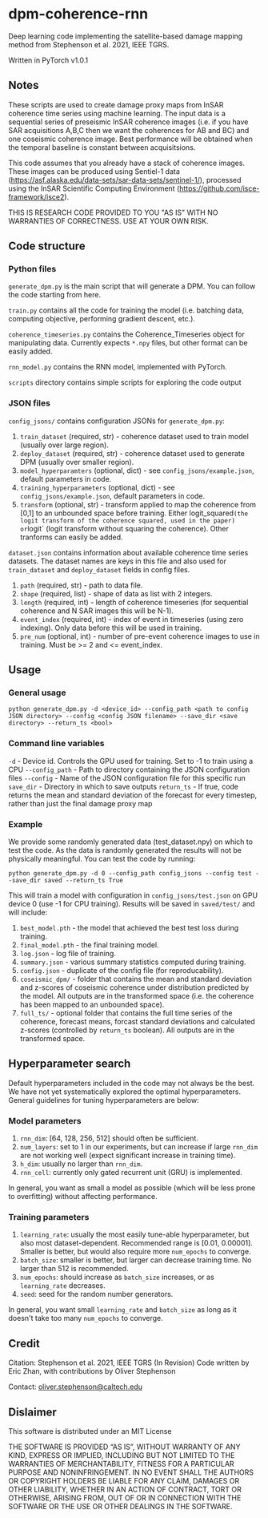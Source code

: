 # dpm-coherence-rnn

Deep learning code implementing the satellite-based damage mapping method from Stephenson et al. 2021, IEEE TGRS. 

Written in PyTorch v1.0.1

## Notes 

These scripts are used to create damage proxy maps from InSAR coherence time series using machine learning. The input data is a sequential series of preseismic InSAR coherence images (i.e. if you have SAR acquisitions A,B,C then we want the coherences for AB and BC) and one coseismic coherence image. Best performance will be obtained when the temporal baseline is constant between acquisitsions.

This code assumes that you already have a stack of coherence images. These images can be produced using Sentiel-1 data (https://asf.alaska.edu/data-sets/sar-data-sets/sentinel-1/), processed using the InSAR Scientific Computing Environment (https://github.com/isce-framework/isce2).

THIS IS RESEARCH CODE PROVIDED TO YOU "AS IS" WITH NO WARRANTIES OF CORRECTNESS. USE AT YOUR OWN RISK.

## Code structure

### Python files

`generate_dpm.py` is the main script that will generate a DPM. You can follow the code starting from here.

`train.py` contains all the code for training the model (i.e. batching data, computing objective, performing gradient descent, etc.).

`coherence_timeseries.py` contains the Coherence_Timeseries object for manipulating data. Currently expects `*.npy` files, but other format can be easily added. 

`rnn_model.py` contains the RNN model, implemented with PyTorch.

`scripts` directory contains simple scripts for exploring the code output

### JSON files

`config_jsons/` contains configuration JSONs for `generate_dpm.py`:
1. `train_dataset` (required, str) - coherence dataset used to train model (usually over large region).
2. `deploy_dataset` (required, str) - coherence dataset used to generate DPM (usually over smaller region).
3. `model_hyperparamters` (optional, dict) - see `config_jsons/example.json`, default parameters in code.
4. `training_hyperparameters` (optional, dict) - see `config_jsons/example.json`, default parameters in code.
5. `transform` (optional, str) - transform applied to map the coherence from [0,1] to an unbounded space before training. Either logit_squared` (the logit transform of the coherence squared, used in the paper) or `logit` (logit transform without squaring the coherence). Other tranforms can easily be added. 

`dataset.json` contains information about available coherence time series datasets. The dataset names are keys in this file and also used for `train_dataset` and `deploy_dataset` fields in config files.  
1. `path` (required, str) - path to data file.
2. `shape` (required, list) - shape of data as list with 2 integers.
3. `length` (required, int) - length of coherence timeseries (for sequential coherence and N SAR images this will be N-1).
4. `event_index` (required, int) - index of event in timeseries (using zero indexing). Only data before this will be used in training.
5. `pre_num` (optional, int) - number of pre-event coherence images to use in training. Must be >= 2 and <= event_index.

## Usage

### General usage

`python generate_dpm.py -d <device_id> --config_path <path to config JSON directory> --config <config JSON filename> --save_dir <save directory> --return_ts <bool>`

### Command line variables 
`-d` - Device id. Controls the GPU used for training. Set to -1 to train using a CPU
`--config_path` - Path to directory containing the JSON configuration files 
`--config` - Name of the JSON configuration file for this specific run
`save_dir` - Directory in which to save outputs
`return_ts` - If true, code returns the mean and standard deviation of the forecast for every timestep, rather than just the final damage proxy map

### Example
We provide some randomly generated data (test_dataset.npy) on which to test the code. As the data is randomly generated the results will not be physically meaningful. You can test the code by running: 

`python generate_dpm.py -d 0 --config_path config_jsons --config test --save_dir saved --return_ts True`

This will train a model with configuration in `config_jsons/test.json` on GPU device 0 (use -1 for CPU training). Results will be saved in `saved/test/` and will include:
1. `best_model.pth` - the model that achieved the best test loss during training.
2. `final_model.pth` - the final training model.
3. `log.json` - log file of training.
4. `summary.json` - various summary statistics computed during training.
5. `config.json` - duplicate of the config file (for reproducability).
6. `coseismic_dpm/` - folder that contains the mean and standard deviation and z-scores of coseismic coherence under distribution predicted by the model. All outputs are in the transformed space (i.e. the coherence has been mapped to an unbounded space).
7. `full_ts/` - optional folder that contains the full time series of the coherence, forecast means, forcast standard deviations and calculated z-scores (controlled by `return_ts` boolean). All outputs are in the transformed space.

## Hyperparameter search

Default hyperparameters included in the code may not always be the best. We have not yet systematically explored the optimal hyperparameters. General guidelines for tuning hyperparameters are below:

### Model parameters

1. `rnn_dim`: [64, 128, 256, 512] should often be sufficient.
2. `num_layers`: set to 1 in our experiments, but can increase if large `rnn_dim` are not working well (expect significant increase in training time).
3. `h_dim`: usually no larger than `rnn_dim`.
4. `rnn_cell`: currently only gated recurrent unit (GRU) is implemented.

In general, you want as small a model as possible (which will be less prone to overfitting) without affecting performance.

### Training parameters

1. `learning_rate`: usually the most easily tune-able hyperparameter, but also most dataset-dependent. Recommended range is [0.01, 0.00001]. Smaller is better, but would also require more `num_epochs` to converge.
2. `batch_size`: smaller is better, but larger can decrease training time. No larger than 512 is recommended.
3. `num_epochs`: should increase as `batch_size` increases, or as `learning_rate` decreases. 
4. `seed`: seed for the random number generators.

In general, you want small `learning_rate` and `batch_size` as long as it doesn't take too many `num_epochs` to converge.

## Credit 

Citation: Stephenson et al. 2021, IEEE TGRS (In Revision)
Code written by Eric Zhan, with contributions by Oliver Stephenson 

Contact: oliver.stephenson@caltech.edu

## Dislaimer
This software is distributed under an MIT License 

THE SOFTWARE IS PROVIDED “AS IS”, WITHOUT WARRANTY OF ANY KIND, EXPRESS OR IMPLIED, INCLUDING BUT NOT LIMITED TO THE WARRANTIES OF MERCHANTABILITY, FITNESS FOR A PARTICULAR PURPOSE AND NONINFRINGEMENT. IN NO EVENT SHALL THE AUTHORS OR COPYRIGHT HOLDERS BE LIABLE FOR ANY CLAIM, DAMAGES OR OTHER LIABILITY, WHETHER IN AN ACTION OF CONTRACT, TORT OR OTHERWISE, ARISING FROM, OUT OF OR IN CONNECTION WITH THE SOFTWARE OR THE USE OR OTHER DEALINGS IN THE SOFTWARE.


